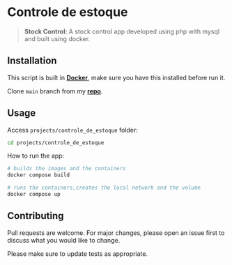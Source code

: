 # Controle de estoque

>**Stock Control:**
>A stock control app developed using php with mysql and built using docker.

## Installation

This script is built in **[Docker](https://www.docker.com/products/docker-desktop/)**, make sure you have this installed before run it.

Clone `main` branch from my **[repo](https://github.com/joaobotelho072002/joaobotelho072002.github.io)**.

## Usage

Access `projects/controle_de_estoque` folder:

```bash
cd projects/controle_de_estoque
```

How to run the app:

```bash
# builds the images and the containers
docker compose build
```

```bash
# runs the containers,creates the local network and the volume
docker compose up
```

## Contributing

Pull requests are welcome. For major changes, please open an issue first to discuss what you would like to change.

Please make sure to update tests as appropriate.

